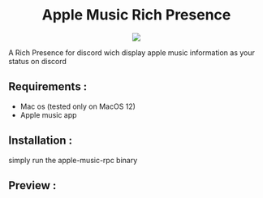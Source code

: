 <h1 align="center"> Apple Music Rich Presence </h1>
<p align="center"><img src="https://github.com/celian-hamon/apple-music-rpc/actions/workflows/go-build.yml/badge.svg"></p>
A Rich Presence for discord wich display apple music information as your status on discord
<br>
<h2>Requirements : </h2>
<ul>
<li>Mac os (tested only on MacOS 12)</li>
<li>Apple music app</li>
</ul>
<h2>Installation : </h2>
simply run the apple-music-rpc binary
<h2>Preview :</h2>

